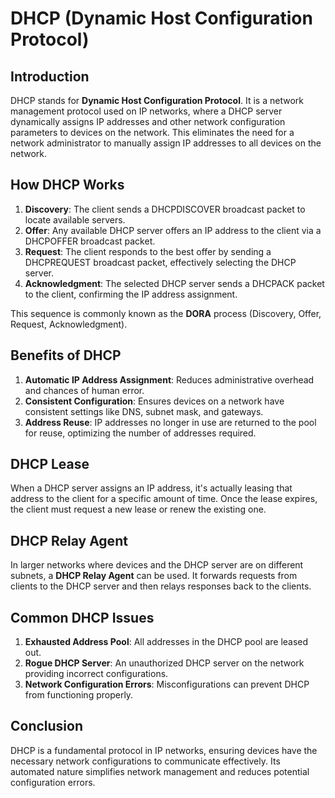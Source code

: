 # DHCP (Dynamic Host Configuration Protocol)

## Introduction

DHCP stands for **Dynamic Host Configuration Protocol**. It is a network management protocol used on IP networks, where a DHCP server dynamically assigns IP addresses and other network configuration parameters to devices on the network. This eliminates the need for a network administrator to manually assign IP addresses to all devices on the network.

## How DHCP Works

1. **Discovery**: The client sends a DHCPDISCOVER broadcast packet to locate available servers.
2. **Offer**: Any available DHCP server offers an IP address to the client via a DHCPOFFER broadcast packet.
3. **Request**: The client responds to the best offer by sending a DHCPREQUEST broadcast packet, effectively selecting the DHCP server.
4. **Acknowledgment**: The selected DHCP server sends a DHCPACK packet to the client, confirming the IP address assignment.

This sequence is commonly known as the **DORA** process (Discovery, Offer, Request, Acknowledgment).

## Benefits of DHCP

1. **Automatic IP Address Assignment**: Reduces administrative overhead and chances of human error.
2. **Consistent Configuration**: Ensures devices on a network have consistent settings like DNS, subnet mask, and gateways.
3. **Address Reuse**: IP addresses no longer in use are returned to the pool for reuse, optimizing the number of addresses required.

## DHCP Lease

When a DHCP server assigns an IP address, it's actually leasing that address to the client for a specific amount of time. Once the lease expires, the client must request a new lease or renew the existing one.

## DHCP Relay Agent

In larger networks where devices and the DHCP server are on different subnets, a **DHCP Relay Agent** can be used. It forwards requests from clients to the DHCP server and then relays responses back to the clients.

## Common DHCP Issues

1. **Exhausted Address Pool**: All addresses in the DHCP pool are leased out.
2. **Rogue DHCP Server**: An unauthorized DHCP server on the network providing incorrect configurations.
3. **Network Configuration Errors**: Misconfigurations can prevent DHCP from functioning properly.

## Conclusion

DHCP is a fundamental protocol in IP networks, ensuring devices have the necessary network configurations to communicate effectively. Its automated nature simplifies network management and reduces potential configuration errors.


